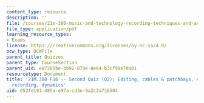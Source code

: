 ```yaml
---
content_type: resource
description: ''
file: /courses/21m-380-music-and-technology-recording-techniques-and-audio-production-fall-2016/d52fd191485ae97acd3e9a2c2a716504_MIT21M_380F16_quiz_qz2.pdf
file_type: application/pdf
learning_resource_types:
- Exams
license: https://creativecommons.org/licenses/by-nc-sa/4.0/
ocw_type: OCWFile
parent_title: Quizzes
parent_type: CourseSection
parent_uid: e87285be-bb92-079e-0e64-b3cf98e7da01
resourcetype: Document
title: '21M.380 F16 -- Second Quiz (Q2): Editing, cables & patchbays, eqs, stereo
  recording, dynamics'
uid: d52fd191-485a-e97a-cd3e-9a2c2a716504
---
```

